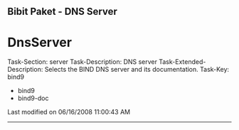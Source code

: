 ## Bibit Paket - DNS Server

# DnsServer
Task-Section: server
Task-Description: DNS server
Task-Extended-Description: Selects the BIND DNS server and its documentation.
Task-Key: bind9
 * bind9
 * bind9-doc


Last modified on 06/16/2008 11:00:43 AM

---
 

